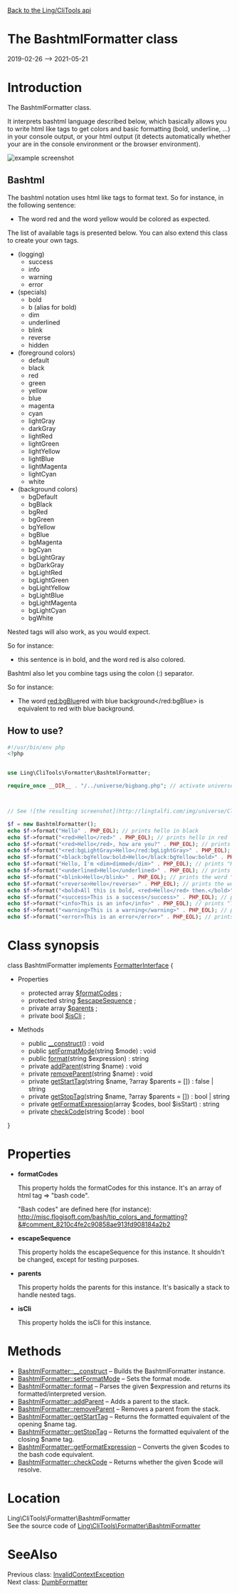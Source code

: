 [Back to the Ling/CliTools api](https://github.com/lingtalfi/CliTools/blob/master/doc/api/Ling/CliTools.md)



The BashtmlFormatter class
================
2019-02-26 --> 2021-05-21






Introduction
============

The BashtmlFormatter class.

It interprets bashtml language described below, which basically allows you to write html like tags to get
colors and basic formatting (bold, underline, ...) in your console output, or your html output (it detects automatically
whether your are in the console environment or the browser environment).

![example screenshot](http://lingtalfi.com/img/universe/CliTools/bashtml-formatter-example.png)




Bashtml
----------
The bashtml notation uses html like tags to format text.
So for instance, in the following sentence:


- The word <red>red</red> and the word <yellow>yellow</yellow> would be colored as expected.


The list of available tags is presented below.
You can also extend this class to create your own tags.



- (logging)
     - success
     - info
     - warning
     - error
- (specials)
     - bold
     - b (alias for bold)
     - dim
     - underlined
     - blink
     - reverse
     - hidden
- (foreground colors)
     - default
     - black
     - red
     - green
     - yellow
     - blue
     - magenta
     - cyan
     - lightGray
     - darkGray
     - lightRed
     - lightGreen
     - lightYellow
     - lightBlue
     - lightMagenta
     - lightCyan
     - white
- (background colors)
     - bgDefault
     - bgBlack
     - bgRed
     - bgGreen
     - bgYellow
     - bgBlue
     - bgMagenta
     - bgCyan
     - bgLightGray
     - bgDarkGray
     - bgLightRed
     - bgLightGreen
     - bgLightYellow
     - bgLightBlue
     - bgLightMagenta
     - bgLightCyan
     - bgWhite


Nested tags will also work, as you would expect.

So for instance:

- <bold>this sentence is in bold, and the word <red>red</red> is also colored.</bold>


Bashtml also let you combine tags using the colon (:) separator.

So for instance:

- The word <red:bgBlue>red with blue background</red:bgBlue> is equivalent to <bgBlue><red>red with blue background</red></bgBlue>.







How to use?
---------------


```php
#!/usr/bin/env php
<?php


use Ling\CliTools\Formatter\BashtmlFormatter;

require_once __DIR__ . "/../universe/bigbang.php"; // activate universe



// See ![the resulting screenshot](http://lingtalfi.com/img/universe/CliTools/bashtml-formatter-example.png)

$f = new BashtmlFormatter();
echo $f->format("Hello" . PHP_EOL); // prints hello in black
echo $f->format("<red>Hello</red>" . PHP_EOL); // prints hello in red
echo $f->format("<red>Hello</red>, how are you?" . PHP_EOL); // prints hello in red, and the rest of the sentence
echo $f->format("<red:bgLightGray>Hello</red:bgLightGray>" . PHP_EOL); // prints hello in red with a light gray background
echo $f->format("<black:bgYellow:bold>Hello</black:bgYellow:bold>" . PHP_EOL); // prints yellow in bold and black with a yellow background
echo $f->format("Hello, I'm <dim>dimmed</dim>" . PHP_EOL); // prints "Hello, I'm " in black, and "dimmed" with a dim formatting
echo $f->format("<underlined>Hello</underlined>" . PHP_EOL); // prints "Hello", underlined
echo $f->format("<blink>Hello</blink>" . PHP_EOL); // prints the word "Hello", blinking
echo $f->format("<reverse>Hello</reverse>" . PHP_EOL); // prints the word "Hello" in white, with black background
echo $f->format("<bold>All this is bold, <red>Hello</red> then.</bold>" . PHP_EOL); // prints "All this is bold, Hello then." in bold, and "Hello" in bold red
echo $f->format("<success>This is a success</success>" . PHP_EOL); // prints "This is a success" in green
echo $f->format("<info>This is an info</info>" . PHP_EOL); // prints "This is an info" in blue
echo $f->format("<warning>This is a warning</warning>" . PHP_EOL); // prints "This is a warning" in orange
echo $f->format("<error>This is an error</error>" . PHP_EOL); // prints "This is a warning" in orange
```



Class synopsis
==============


class <span class="pl-k">BashtmlFormatter</span> implements [FormatterInterface](https://github.com/lingtalfi/CliTools/blob/master/doc/api/Ling/CliTools/Formatter/FormatterInterface.md) {

- Properties
    - protected array [$formatCodes](#property-formatCodes) ;
    - protected string [$escapeSequence](#property-escapeSequence) ;
    - private array [$parents](#property-parents) ;
    - private bool [$isCli](#property-isCli) ;

- Methods
    - public [__construct](https://github.com/lingtalfi/CliTools/blob/master/doc/api/Ling/CliTools/Formatter/BashtmlFormatter/__construct.md)() : void
    - public [setFormatMode](https://github.com/lingtalfi/CliTools/blob/master/doc/api/Ling/CliTools/Formatter/BashtmlFormatter/setFormatMode.md)(string $mode) : void
    - public [format](https://github.com/lingtalfi/CliTools/blob/master/doc/api/Ling/CliTools/Formatter/BashtmlFormatter/format.md)(string $expression) : string
    - private [addParent](https://github.com/lingtalfi/CliTools/blob/master/doc/api/Ling/CliTools/Formatter/BashtmlFormatter/addParent.md)(string $name) : void
    - private [removeParent](https://github.com/lingtalfi/CliTools/blob/master/doc/api/Ling/CliTools/Formatter/BashtmlFormatter/removeParent.md)(string $name) : void
    - private [getStartTag](https://github.com/lingtalfi/CliTools/blob/master/doc/api/Ling/CliTools/Formatter/BashtmlFormatter/getStartTag.md)(string $name, ?array $parents = []) : false | string
    - private [getStopTag](https://github.com/lingtalfi/CliTools/blob/master/doc/api/Ling/CliTools/Formatter/BashtmlFormatter/getStopTag.md)(string $name, ?array $parents = []) : bool | string
    - private [getFormatExpression](https://github.com/lingtalfi/CliTools/blob/master/doc/api/Ling/CliTools/Formatter/BashtmlFormatter/getFormatExpression.md)(array $codes, bool $isStart) : string
    - private [checkCode](https://github.com/lingtalfi/CliTools/blob/master/doc/api/Ling/CliTools/Formatter/BashtmlFormatter/checkCode.md)(string $code) : bool

}




Properties
=============

- <span id="property-formatCodes"><b>formatCodes</b></span>

    This property holds the formatCodes for this instance.
    It's an array of html tag => "bash code".
    
    "Bash codes" are defined here (for instance): http://misc.flogisoft.com/bash/tip_colors_and_formatting?&#comment_8210c4fe2c90858ae913fd908184a2b2
    
    

- <span id="property-escapeSequence"><b>escapeSequence</b></span>

    This property holds the escapeSequence for this instance.
    It shouldn't be changed, except for testing purposes.
    
    

- <span id="property-parents"><b>parents</b></span>

    This property holds the parents for this instance.
    It's basically a stack to handle nested tags.
    
    

- <span id="property-isCli"><b>isCli</b></span>

    This property holds the isCli for this instance.
    
    



Methods
==============

- [BashtmlFormatter::__construct](https://github.com/lingtalfi/CliTools/blob/master/doc/api/Ling/CliTools/Formatter/BashtmlFormatter/__construct.md) &ndash; Builds the BashtmlFormatter instance.
- [BashtmlFormatter::setFormatMode](https://github.com/lingtalfi/CliTools/blob/master/doc/api/Ling/CliTools/Formatter/BashtmlFormatter/setFormatMode.md) &ndash; Sets the format mode.
- [BashtmlFormatter::format](https://github.com/lingtalfi/CliTools/blob/master/doc/api/Ling/CliTools/Formatter/BashtmlFormatter/format.md) &ndash; Parses the given $expression and returns its formatted/interpreted version.
- [BashtmlFormatter::addParent](https://github.com/lingtalfi/CliTools/blob/master/doc/api/Ling/CliTools/Formatter/BashtmlFormatter/addParent.md) &ndash; Adds a parent to the stack.
- [BashtmlFormatter::removeParent](https://github.com/lingtalfi/CliTools/blob/master/doc/api/Ling/CliTools/Formatter/BashtmlFormatter/removeParent.md) &ndash; Removes a parent from the stack.
- [BashtmlFormatter::getStartTag](https://github.com/lingtalfi/CliTools/blob/master/doc/api/Ling/CliTools/Formatter/BashtmlFormatter/getStartTag.md) &ndash; Returns the formatted equivalent of the opening $name tag.
- [BashtmlFormatter::getStopTag](https://github.com/lingtalfi/CliTools/blob/master/doc/api/Ling/CliTools/Formatter/BashtmlFormatter/getStopTag.md) &ndash; Returns the formatted equivalent of the closing $name tag.
- [BashtmlFormatter::getFormatExpression](https://github.com/lingtalfi/CliTools/blob/master/doc/api/Ling/CliTools/Formatter/BashtmlFormatter/getFormatExpression.md) &ndash; Converts the given $codes to the bash code equivalent.
- [BashtmlFormatter::checkCode](https://github.com/lingtalfi/CliTools/blob/master/doc/api/Ling/CliTools/Formatter/BashtmlFormatter/checkCode.md) &ndash; Returns whether the given $code will resolve.





Location
=============
Ling\CliTools\Formatter\BashtmlFormatter<br>
See the source code of [Ling\CliTools\Formatter\BashtmlFormatter](https://github.com/lingtalfi/CliTools/blob/master/Formatter/BashtmlFormatter.php)



SeeAlso
==============
Previous class: [InvalidContextException](https://github.com/lingtalfi/CliTools/blob/master/doc/api/Ling/CliTools/Exception/InvalidContextException.md)<br>Next class: [DumbFormatter](https://github.com/lingtalfi/CliTools/blob/master/doc/api/Ling/CliTools/Formatter/DumbFormatter.md)<br>
